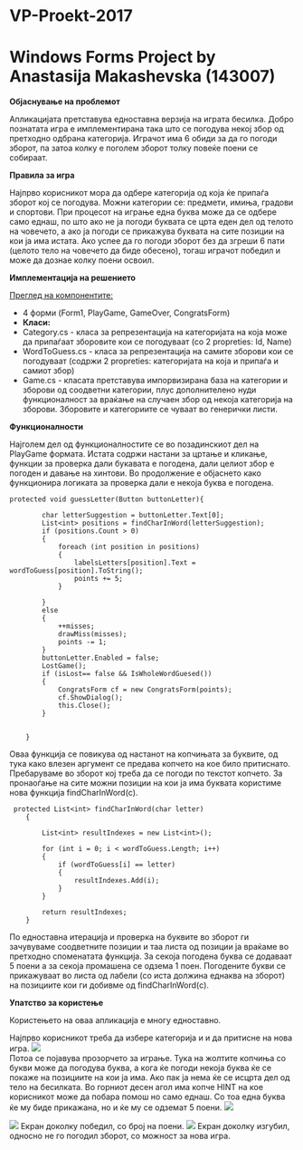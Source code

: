 # VP-Proekt-2017
Windows Forms Project by Anastasija Makashevska (143007)
================

<b>Објаснување на проблемот</b>

Апликацијата претставува едноставна верзија на играта бесилка. Добро познатата игра е имплементирана така што се погодува некој збор од претходно одбрана категорија. Играчот има 6 обиди за да го погоди зборот, па затоа колку е поголем зборот толку повеќе поени се собираат.

<b>Правила за игра</b>

Најпрво корисникот мора да одбере категорија од која ќе припаѓа зборот кој се погодува. Можни категории се: предмети, имиња, градови и спортови. При процесот на играње една буква може да се одбере само еднаш, по што ако не ја погоди буквата се црта еден дел од телото на човечето, а ако ја погоди се прикажува буквата на сите позиции на кои ја има истата. Ако успее да го погоди зборот без да згреши 6 пати (целото тело на човечето да биде обесено), тогаш играчот победил и може да дознае колку поени освоил.


<b>Имплементација на решението</b>

<u>Преглед на компонентите:</u>
<ul>
<li>4 форми (Form1, PlayGame, GameOver, CongratsForm)</li>
<li><b>Класи:</b></li>
		<li> Category.cs - класа за репрезентација на категоријата на која може да припаѓаат зборовите кои се погодуваат (со 2 propreties: Id, Name)</li>
		<li>WordToGuess.cs - класа за репрезентација на самите зборови кои се погодуваат (содржи 2 propreties: категоријата на која и припаѓа и самиот збор)</li>
		<li> Game.cs - класата претставува импорвизирана база на категории и зборови од соодветни категории, плус дополнителено нуди функционалност за враќање на случаен збор од некојa категорија на зборови. Зборовите и категориите се чуваат во генерички листи.</li>
</ul>

<b>Функционалности</b>

Најголем дел од функционалностите се во позадинскиот дел на PlayGame формата. Истата содржи настани за цртање и кликање, функции за проверка дали букавата е погодена, дали целиот збор е погоден и давање на хинтови.
Во продолжение е објаснето како функционира логиката за проверка дали е некоја буква е погодена.

	protected void guessLetter(Button buttonLetter){
           
            char letterSuggestion = buttonLetter.Text[0];
            List<int> positions = findCharInWord(letterSuggestion);
            if (positions.Count > 0)
            {
                foreach (int position in positions)
                {
                    labelsLetters[position].Text = wordToGuess[position].ToString();
                    points += 5;
                }

            }
            else
            {
                ++misses;
                drawMiss(misses);
                points -= 1;
            }
            buttonLetter.Enabled = false;
            LostGame();
            if (isLost== false && IsWholeWordGuesed())
            {
                CongratsForm cf = new CongratsForm(points);
                cf.ShowDialog();
                this.Close();
            }
            

        }
Оваа функција се повикува од настанот на копчињата за буквите, од тука како влезен аргумент се предава копчето на кое било притиснато. Пребаруваме во зборот кој треба да се погоди по текстот копчето. За пронаоѓање на сите можни позиции на кои ја има буквата користиме нова функција findCharInWord(с).

	 protected List<int> findCharInWord(char letter)
        {

            List<int> resultIndexes = new List<int>();

            for (int i = 0; i < wordToGuess.Length; i++)
            {
                if (wordToGuess[i] == letter)
                {
                    resultIndexes.Add(i);
                }
            }

            return resultIndexes;
        }
По едноставна итерација и проверка на буквите во зборот ги зачувуваме соодветните позиции и таа листа од позиции ја враќаме во претходно споменатата функција. За секоја погодена буква се додаваат 5 поени а за секоја промашена се одзема 1 поен. Погодените букви се прикажуваат во листа од лабели (со иста должина еднаква на зборот) на позициите кои ги добивме од findCharInWord(с). 


<b>Упатство за користење</b>

Користењето на оваа апликација е многу едноставно.

Најпрво корисникот треба да избере категорија и и да притисне на нова игра.
<img src="VP_Proekt_Besilka/screenshots/poceten_ekran.png "/>      
Потоа се појавува прозорчето за играње. Тука на жолтите копчиња со букви може да погодува буква, а кога ќе погоди некоја буква ќе се покаже на позициите на кои ја има. Ако пак ја нема ќе се исцрта дел од тело на бесилката. Во горниот десен агол има копче HINT на кое корисникот може да побара помош но само еднаш. Со тоа една буква ќе му биде прикажана, но и ќе му се одземат 5 поени.
<img src="VP_Proekt_Besilka/screenshots/play_game.png"/>

<img src="VP_Proekt_Besilka/screenshots/congrats.png"/>
Екран доколку победил, со број на поени.

<img src="VP_Proekt_Besilka/screenshots/game_over.png "/>
Екран доколку изгубил, односно не го погодил зборот, со можност за нова игра.
